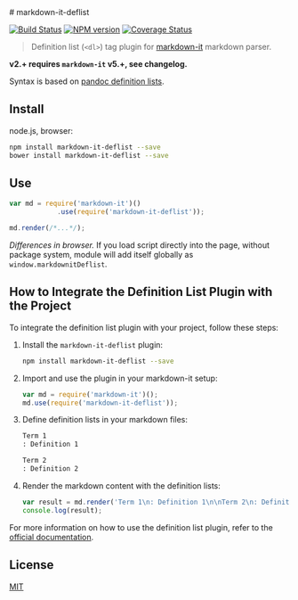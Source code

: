 <link rel="stylesheet" type="text/css" href="../style.css">
# markdown-it-deflist

[![Build Status](https://img.shields.io/travis/markdown-it/markdown-it-deflist/master.svg?style=flat)](https://travis-ci.org/markdown-it/markdown-it-deflist)
[![NPM version](https://img.shields.io/npm/v/markdown-it-deflist.svg?style=flat)](https://www.npmjs.org/package/markdown-it-deflist)
[![Coverage Status](https://img.shields.io/coveralls/markdown-it/markdown-it-deflist/master.svg?style=flat)](https://coveralls.io/r/markdown-it/markdown-it-deflist?branch=master)

> Definition list (`<dl>`) tag plugin for [markdown-it](https://github.com/markdown-it/markdown-it) markdown parser.

__v2.+ requires `markdown-it` v5.+, see changelog.__

Syntax is based on [pandoc definition lists](http://johnmacfarlane.net/pandoc/README.html#definition-lists).


## Install

node.js, browser:

```bash
npm install markdown-it-deflist --save
bower install markdown-it-deflist --save
```

## Use

```js
var md = require('markdown-it')()
            .use(require('markdown-it-deflist'));

md.render(/*...*/);
```

_Differences in browser._ If you load script directly into the page, without
package system, module will add itself globally as `window.markdownitDeflist`.


## How to Integrate the Definition List Plugin with the Project

To integrate the definition list plugin with your project, follow these steps:

1. Install the `markdown-it-deflist` plugin:
   ```bash
   npm install markdown-it-deflist --save
   ```

2. Import and use the plugin in your markdown-it setup:
   ```js
   var md = require('markdown-it')();
   md.use(require('markdown-it-deflist'));
   ```

3. Define definition lists in your markdown files:
   ```markdown
   Term 1
   : Definition 1

   Term 2
   : Definition 2
   ```

4. Render the markdown content with the definition lists:
   ```js
   var result = md.render('Term 1\n: Definition 1\n\nTerm 2\n: Definition 2');
   console.log(result);
   ```

For more information on how to use the definition list plugin, refer to the [official documentation](https://github.com/markdown-it/markdown-it-deflist).

## License

[MIT](https://github.com/markdown-it/markdown-it-deflist/blob/master/LICENSE)
